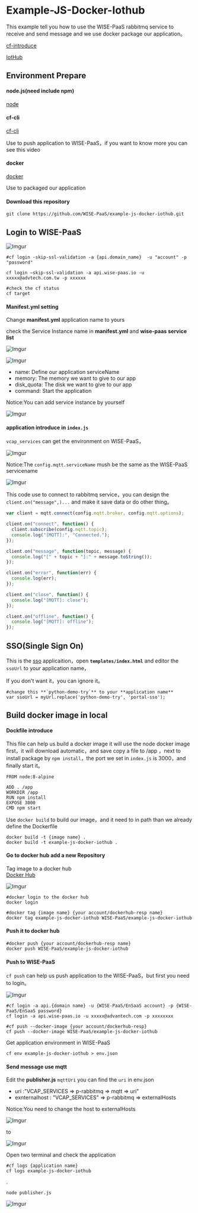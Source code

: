 # Example-JS-Docker-Iothub

This example tell you how to use the WISE-PaaS rabbitmq service to receive and send message and we use docker package our application。

[cf-introduce](https://advantech.wistia.com/medias/ll0ov3ce9e)


[IotHub](https://advantech.wistia.com/medias/up3q2vxvn3)


## Environment Prepare

#### node.js(need include npm)

[node](https://nodejs.org/en/)

#### cf-cli

[cf-cli](https://docs.cloudfoundry.org/cf-cli/install-go-cli.html)

Use to push application to WISE-PaaS，if you want to know more you can see this video


#### docker

[docker](https://www.docker.com/)

Use to packaged our application



#### Download this repository

    git clone https://github.com/WISE-PaaS/example-js-docker-iothub.git

## Login to WISE-PaaS

![Imgur](https://i.imgur.com/JNJmxFy.png)

    #cf login -skip-ssl-validation -a {api.domain_name}  -u "account" -p "password"

    cf login –skip-ssl-validation -a api.wise-paas.io -u xxxxx@advtech.com.tw -p xxxxxx

    #check the cf status
    cf target

#### Manifest.yml setting

Change **manifest.yml** application name to yours

check the Service Instance name in **manifest.yml** and **wise-paas service list**

![Imgur](https://i.imgur.com/rqZ6XL0.png)

![Imgur](https://i.imgur.com/S2rX4uI.png)

- name: Define our application serviceName
- memory: The memory we want to give to our app
- disk_quota: The disk we want to give to our app
- command: Start the application

Notice:You can add service instance by yourself

![Imgur](https://i.imgur.com/ajqSsn1.png)

#### application introduce in `index.js`

`vcap_services` can get the environment on WISE-PaaS，

![Imgur](https://i.imgur.com/PYzkbLd.png)

Notice:The `config.mqtt.serviceName` mush be the same as the WISE-PaaS servicename

![Imgur](https://i.imgur.com/6777rmg.png)

This code use to connect to rabbitmq service，you can design the `client.on("message",)...`
and make it save data or do other thing。

```js
var client = mqtt.connect(config.mqtt.broker, config.mqtt.options);

client.on("connect", function() {
  client.subscribe(config.mqtt.topic);
  console.log("[MQTT]:", "Connected.");
});

client.on("message", function(topic, message) {
  console.log("[" + topic + "]:" + message.toString());
});

client.on("error", function(err) {
  console.log(err);
});

client.on("close", function() {
  console.log("[MQTT]: close");
});

client.on("offline", function() {
  console.log("[MQTT]: offline");
});

```


## SSO(Single Sign On)

This is the [sso](https://advantech.wistia.com/medias/vay5uug5q6) applicaition，open **`templates/index.html`** and editor the `ssoUrl` to your application name，

If you don't want it，you can ignore it。
  
    #change this **`python-demo-try`** to your **application name**
    var ssoUrl = myUrl.replace('python-demo-try', 'portal-sso');



## Build docker image in local

#### Dockfile introduce

This file can help us build a docker image
it will use the node docker image first，it will download automatic，and save copy a file to /app ，next to install package by `npm install`，the port we set in `index.js` is 3000，and finally start it。

```
FROM node:8-alpine

ADD . /app
WORKDIR /app
RUN npm install
EXPOSE 3000
CMD npm start
```

Use `docker build` to build our image，and it need to in path than we already define the Dockerfile

    docker build -t {image name} .
    docker build -t example-js-docker-iothub .

#### Go to docker hub add a new **Repository**

Tag image to a docker hub  
[Docker Hub](https://hub.docker.com/)

![Imgur](https://i.imgur.com/SxiLcOH.png)

    #docker login to the docker hub
    docker login

    #docker tag {image name} {your account/dockerhub-resp name}
    docker tag example-js-docker-iothub WISE-PaaS/example-js-docker-iothub

#### Push it to docker hub

    #docker push {your account/dockerhub-resp name}
    docker push WISE-PaaS/example-js-docker-iothub

#### Push to WISE-PaaS

`cf push` can help us push application to the WISE-PaaS，but first you need to login。

![Imgur](https://i.imgur.com/JNJmxFy.png)

    #cf login -a api.{domain name} -u {WISE-PaaS/EnSaaS account} -p {WISE-PaaS/EnSaaS password}
    cf login -a api.wise-paas.io -u xxxxx@advantech.com -p xxxxxxxx

    #cf push --docker-image {your account/dockerhub-resp}
    cf push --docker-image WISE-PaaS/example-js-docker-iothub

Get application environment in WISE-PaaS

    cf env example-js-docker-iothub > env.json

#### Send message use mqtt

Edit the **publisher.js** `mqttUri` you can find the `uri` in env.json

- uri :"VCAP_SERVICES => p-rabbitmq => mqtt => uri"
- exnternalhost : "VCAP_SERVICES" => p-rabbitmq => externalHosts

Notice:You need to change the host to externalHosts

![Imgur](https://i.imgur.com/xErDczu.png)

to

![Imgur](https://i.imgur.com/YsSUgaz.png)

Open two terminal and check the application

    #cf logs {application name}
    cf logs example-js-docker-iothub

.

    node publisher.js

![Imgur](https://i.imgur.com/7TVqrC1.png)
